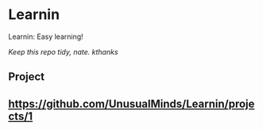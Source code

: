 # Learnin

Learnin: Easy learning!

*Keep this repo tidy, nate. kthanks*

## Project
## https://github.com/UnusualMinds/Learnin/projects/1